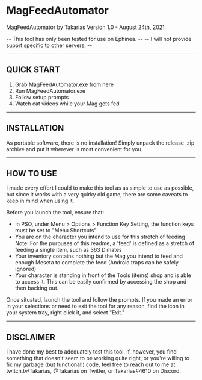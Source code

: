 # MagFeedAutomator

MagFeedAutomator by Takarias
Version 1.0 - August 24th, 2021

--  This tool has only been tested for use on Ephinea.  --
-- I will not provide suport specific to other servers. --


--------------------
QUICK START
--------------------

1. Grab MagFeedAutomator.exe from here
2. Run MagFeedAutomator.exe
3. Follow setup prompts
4. Watch cat videos while your Mag gets fed


--------------------
INSTALLATION
--------------------

As portable software, there is no installation! Simply unpack the release
.zip archive and put it wherever is most convenient for you.


--------------------
HOW TO USE
--------------------

I made every effort I could to make this tool as as simple to use as possible,
but since it works with a very quirky old game, there are some caveats to keep
in mind when using it.

Before you launch the tool, ensure that:
- In PSO, under Menu > Options > Function Key Setting, the function keys must be
	set to "Menu Shortcuts"
- You are on the character you intend to use for this stretch of feeding
	Note: For the purpuses of this readme, a 'feed' is defined as a stretch of
		feeding a single item, such as 363 Dimates
- Your inventory contains nothing but the Mag you intend to feed and enough
	Meseta to complete the feed (Android traps can be safely ignored)
- Your character is standing in front of the Tools (items) shop and is able to
	access it. This can be easily confirmed by accessing the shop and then 
	backing out.

Once situated, launch the tool and follow the prompts. If you made an error in
your selections or need to exit the tool for any reason, find the icon in your
system tray, right click it, and select "Exit."


--------------------
DISCLAIMER
--------------------

I have done my best to adequately test this tool. If, however, you find
something that doesn't seem to be working quite right, or you're willing to fix
my garbage (but functional!) code, feel free to reach out to me at
twitch.tv/Takarias, @Takarias on Twitter, or Takarias#4610 on Discord.